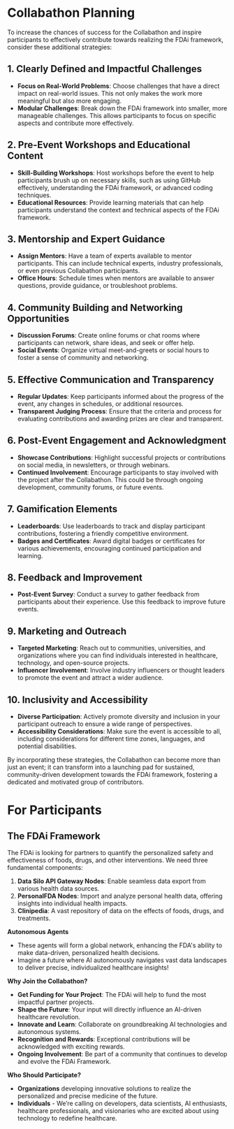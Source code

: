# Collabathon Planning

To increase the chances of success for the Collabathon and inspire participants to effectively contribute towards realizing the FDAi framework, consider these additional strategies:

## 1. Clearly Defined and Impactful Challenges
- **Focus on Real-World Problems**: Choose challenges that have a direct impact on real-world issues. This not only makes the work more meaningful but also more engaging.
- **Modular Challenges**: Break down the FDAi framework into smaller, more manageable challenges. This allows participants to focus on specific aspects and contribute more effectively.

## 2. Pre-Event Workshops and Educational Content
- **Skill-Building Workshops**: Host workshops before the event to help participants brush up on necessary skills, such as using GitHub effectively, understanding the FDAi framework, or advanced coding techniques.
- **Educational Resources**: Provide learning materials that can help participants understand the context and technical aspects of the FDAi framework.

## 3. Mentorship and Expert Guidance
- **Assign Mentors**: Have a team of experts available to mentor participants. This can include technical experts, industry professionals, or even previous Collabathon participants.
- **Office Hours**: Schedule times when mentors are available to answer questions, provide guidance, or troubleshoot problems.

## 4. Community Building and Networking Opportunities
- **Discussion Forums**: Create online forums or chat rooms where participants can network, share ideas, and seek or offer help.
- **Social Events**: Organize virtual meet-and-greets or social hours to foster a sense of community and networking.

## 5. Effective Communication and Transparency
- **Regular Updates**: Keep participants informed about the progress of the event, any changes in schedules, or additional resources.
- **Transparent Judging Process**: Ensure that the criteria and process for evaluating contributions and awarding prizes are clear and transparent.

## 6. Post-Event Engagement and Acknowledgment
- **Showcase Contributions**: Highlight successful projects or contributions on social media, in newsletters, or through webinars.
- **Continued Involvement**: Encourage participants to stay involved with the project after the Collabathon. This could be through ongoing development, community forums, or future events.

## 7. Gamification Elements
- **Leaderboards**: Use leaderboards to track and display participant contributions, fostering a friendly competitive environment.
- **Badges and Certificates**: Award digital badges or certificates for various achievements, encouraging continued participation and learning.

## 8. Feedback and Improvement
- **Post-Event Survey**: Conduct a survey to gather feedback from participants about their experience. Use this feedback to improve future events.

## 9. Marketing and Outreach
- **Targeted Marketing**: Reach out to communities, universities, and organizations where you can find individuals interested in healthcare, technology, and open-source projects.
- **Influencer Involvement**: Involve industry influencers or thought leaders to promote the event and attract a wider audience.

## 10. Inclusivity and Accessibility
- **Diverse Participation**: Actively promote diversity and inclusion in your participant outreach to ensure a wide range of perspectives.
- **Accessibility Considerations**: Make sure the event is accessible to all, including considerations for different time zones, languages, and potential disabilities.

By incorporating these strategies, the Collabathon can become more than just an event; it can transform into a launching pad for sustained, community-driven development towards the FDAi framework, fostering a dedicated and motivated group of contributors.

# For Participants

## The FDAi Framework

The FDAi is looking for partners to quantify the personalized safety and effectiveness of foods, drugs, and other interventions. We need three fundamental components:

1. **Data Silo API Gateway Nodes**: Enable seamless data export from various health data sources.
2. **PersonalFDA Nodes**: Import and analyze personal health data, offering insights into individual health impacts.
3. **Clinipedia**: A vast repository of data on the effects of foods, drugs, and treatments.

**Autonomous Agents**
- These agents will form a global network, enhancing the FDA's ability to make data-driven, personalized health decisions.
- Imagine a future where AI autonomously navigates vast data landscapes to deliver precise, individualized healthcare insights!

**Why Join the Collabathon?**
- **Get Funding for Your Project**: The FDAi will help to fund the most impactful partner projects.
- **Shape the Future**: Your input will directly influence an AI-driven healthcare revolution.
- **Innovate and Learn**: Collaborate on groundbreaking AI technologies and autonomous systems.
- **Recognition and Rewards**: Exceptional contributions will be acknowledged with exciting rewards.
- **Ongoing Involvement**: Be part of a community that continues to develop and evolve the FDAi Framework.

**Who Should Participate?**
- **Organizations** developing innovative solutions to realize the personalized and precise medicine of the future.
- **Individuals** - We’re calling on developers, data scientists, AI enthusiasts, healthcare professionals, and visionaries who are excited about using technology to redefine healthcare.

